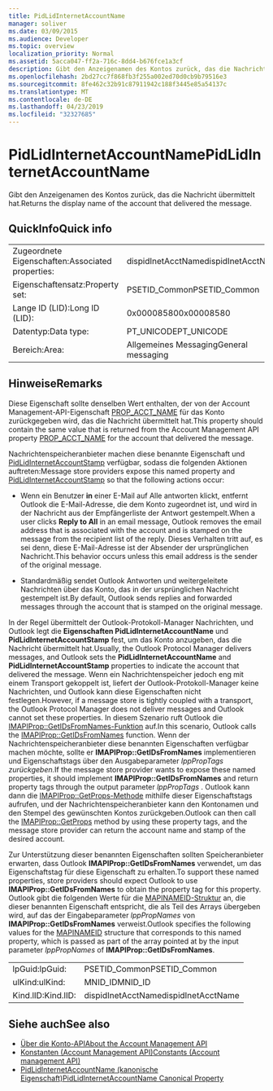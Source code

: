 ```yaml
---
title: PidLidInternetAccountName
manager: soliver
ms.date: 03/09/2015
ms.audience: Developer
ms.topic: overview
localization_priority: Normal
ms.assetid: 5acca047-ff2a-716c-8dd4-b676fce1a3cf
description: Gibt den Anzeigenamen des Kontos zurück, das die Nachricht übermittelt hat.
ms.openlocfilehash: 2bd27cc7f868fb3f255a002ed70d0cb9b79516e3
ms.sourcegitcommit: 8fe462c32b91c87911942c188f3445e85a54137c
ms.translationtype: MT
ms.contentlocale: de-DE
ms.lasthandoff: 04/23/2019
ms.locfileid: "32327685"
---
```

# <a name="pidlidinternetaccountname"></a><span data-ttu-id="253d5-103">PidLidInternetAccountName</span><span class="sxs-lookup"><span data-stu-id="253d5-103">PidLidInternetAccountName</span></span>

<span data-ttu-id="253d5-104">Gibt den Anzeigenamen des Kontos zurück, das die Nachricht übermittelt hat.</span><span class="sxs-lookup"><span data-stu-id="253d5-104">Returns the display name of the account that delivered the message.</span></span>
  
## <a name="quick-info"></a><span data-ttu-id="253d5-105">QuickInfo</span><span class="sxs-lookup"><span data-stu-id="253d5-105">Quick info</span></span>

|||
|:-----|:-----|
|<span data-ttu-id="253d5-106">Zugeordnete Eigenschaften:</span><span class="sxs-lookup"><span data-stu-id="253d5-106">Associated properties:</span></span>  <br/> |<span data-ttu-id="253d5-107">dispidInetAcctName</span><span class="sxs-lookup"><span data-stu-id="253d5-107">dispidInetAcctName</span></span>  <br/> |
|<span data-ttu-id="253d5-108">Eigenschaftensatz:</span><span class="sxs-lookup"><span data-stu-id="253d5-108">Property set:</span></span>  <br/> |<span data-ttu-id="253d5-109">PSETID_Common</span><span class="sxs-lookup"><span data-stu-id="253d5-109">PSETID_Common</span></span>  <br/> |
|<span data-ttu-id="253d5-110">Lange ID (LID):</span><span class="sxs-lookup"><span data-stu-id="253d5-110">Long ID (LID):</span></span>  <br/> |<span data-ttu-id="253d5-111">0x00008580</span><span class="sxs-lookup"><span data-stu-id="253d5-111">0x00008580</span></span>  <br/> |
|<span data-ttu-id="253d5-112">Datentyp:</span><span class="sxs-lookup"><span data-stu-id="253d5-112">Data type:</span></span>  <br/> |<span data-ttu-id="253d5-113">PT_UNICODE</span><span class="sxs-lookup"><span data-stu-id="253d5-113">PT_UNICODE</span></span>  <br/> |
|<span data-ttu-id="253d5-114">Bereich:</span><span class="sxs-lookup"><span data-stu-id="253d5-114">Area:</span></span>  <br/> |<span data-ttu-id="253d5-115">Allgemeines Messaging</span><span class="sxs-lookup"><span data-stu-id="253d5-115">General messaging</span></span>  <br/> |
   
## <a name="remarks"></a><span data-ttu-id="253d5-116">Hinweise</span><span class="sxs-lookup"><span data-stu-id="253d5-116">Remarks</span></span>

<span data-ttu-id="253d5-117">Diese Eigenschaft sollte denselben Wert enthalten, der von der Account Management-API-Eigenschaft [PROP_ACCT_NAME](prop_acct_name.md) für das Konto zurückgegeben wird, das die Nachricht übermittelt hat.</span><span class="sxs-lookup"><span data-stu-id="253d5-117">This property should contain the same value that is returned from the Account Management API property [PROP_ACCT_NAME](prop_acct_name.md) for the account that delivered the message.</span></span> 
  
<span data-ttu-id="253d5-118">Nachrichtenspeicheranbieter machen diese benannte Eigenschaft und [PidLidInternetAccountStamp](pidlidinternetaccountstamp.md) verfügbar, sodass die folgenden Aktionen auftreten:</span><span class="sxs-lookup"><span data-stu-id="253d5-118">Message store providers expose this named property and [PidLidInternetAccountStamp](pidlidinternetaccountstamp.md) so that the following actions occur:</span></span> 
  
- <span data-ttu-id="253d5-119">Wenn ein Benutzer **in** einer E-Mail auf Alle antworten klickt, entfernt Outlook die E-Mail-Adresse, die dem Konto zugeordnet ist, und wird in der Nachricht aus der Empfängerliste der Antwort gestempelt.</span><span class="sxs-lookup"><span data-stu-id="253d5-119">When a user clicks **Reply to All** in an email message, Outlook removes the email address that is associated with the account and is stamped on the message from the recipient list of the reply.</span></span> <span data-ttu-id="253d5-120">Dieses Verhalten tritt auf, es sei denn, diese E-Mail-Adresse ist der Absender der ursprünglichen Nachricht.</span><span class="sxs-lookup"><span data-stu-id="253d5-120">This behavior occurs unless this email address is the sender of the original message.</span></span> 
    
- <span data-ttu-id="253d5-121">Standardmäßig sendet Outlook Antworten und weitergeleitete Nachrichten über das Konto, das in der ursprünglichen Nachricht gestempelt ist.</span><span class="sxs-lookup"><span data-stu-id="253d5-121">By default, Outlook sends replies and forwarded messages through the account that is stamped on the original message.</span></span>
    
<span data-ttu-id="253d5-122">In der Regel übermittelt der Outlook-Protokoll-Manager Nachrichten, und Outlook legt die **Eigenschaften PidLidInternetAccountName** und **PidLidInternetAccountStamp** fest, um das Konto anzugeben, das die Nachricht übermittelt hat.</span><span class="sxs-lookup"><span data-stu-id="253d5-122">Usually, the Outlook Protocol Manager delivers messages, and Outlook sets the **PidLidInternetAccountName** and **PidLidInternetAccountStamp** properties to indicate the account that delivered the message.</span></span> <span data-ttu-id="253d5-123">Wenn ein Nachrichtenspeicher jedoch eng mit einem Transport gekoppelt ist, liefert der Outlook-Protokoll-Manager keine Nachrichten, und Outlook kann diese Eigenschaften nicht festlegen.</span><span class="sxs-lookup"><span data-stu-id="253d5-123">However, if a message store is tightly coupled with a transport, the Outlook Protocol Manager does not deliver messages and Outlook cannot set these properties.</span></span> <span data-ttu-id="253d5-124">In diesem Szenario ruft Outlook die [IMAPIProp::GetIDsFromNames-Funktion](https://msdn.microsoft.com/library/e3f501a4-a8ee-43d7-bd83-c94e7980c398%28Office.15%29.aspx) auf.</span><span class="sxs-lookup"><span data-stu-id="253d5-124">In this scenario, Outlook calls the [IMAPIProp::GetIDsFromNames](https://msdn.microsoft.com/library/e3f501a4-a8ee-43d7-bd83-c94e7980c398%28Office.15%29.aspx) function.</span></span> <span data-ttu-id="253d5-125">Wenn der Nachrichtenspeicheranbieter diese benannten Eigenschaften verfügbar machen möchte, sollte er **IMAPIProp::GetIDsFromNames** implementieren und Eigenschaftstags über den Ausgabeparameter *lppPropTags zurückgeben.*</span><span class="sxs-lookup"><span data-stu-id="253d5-125">If the message store provider wants to expose these named properties, it should implement **IMAPIProp::GetIDsFromNames** and return property tags through the output parameter  *lppPropTags*  .</span></span> <span data-ttu-id="253d5-126">Outlook kann dann die [IMAPIProp::GetProps-Methode](https://msdn.microsoft.com/library/1c7a9cd2-d765-4218-9aee-52df1a2aae6c%28Office.15%29.aspx) mithilfe dieser Eigenschaftstags aufrufen, und der Nachrichtenspeicheranbieter kann den Kontonamen und den Stempel des gewünschten Kontos zurückgeben.</span><span class="sxs-lookup"><span data-stu-id="253d5-126">Outlook can then call the [IMAPIProp::GetProps](https://msdn.microsoft.com/library/1c7a9cd2-d765-4218-9aee-52df1a2aae6c%28Office.15%29.aspx) method by using these property tags, and the message store provider can return the account name and stamp of the desired account.</span></span> 
  
<span data-ttu-id="253d5-127">Zur Unterstützung dieser benannten Eigenschaften sollten Speicheranbieter erwarten, dass Outlook **IMAPIProp::GetIDsFromNames** verwendet, um das Eigenschaftstag für diese Eigenschaft zu erhalten.</span><span class="sxs-lookup"><span data-stu-id="253d5-127">To support these named properties, store providers should expect Outlook to use **IMAPIProp::GetIDsFromNames** to obtain the property tag for this property.</span></span> <span data-ttu-id="253d5-128">Outlook gibt die folgenden Werte für die [MAPINAMEID-Struktur](https://msdn.microsoft.com/library/9a92e9cd-8282-4cf0-93af-4089b3763594%28Office.15%29.aspx) an, die dieser benannten Eigenschaft entspricht, die als Teil des Arrays übergeben wird, auf das der Eingabeparameter  *lppPropNames*  von **IMAPIProp::GetIDsFromNames** verweist.</span><span class="sxs-lookup"><span data-stu-id="253d5-128">Outlook specifies the following values for the [MAPINAMEID](https://msdn.microsoft.com/library/9a92e9cd-8282-4cf0-93af-4089b3763594%28Office.15%29.aspx) structure that corresponds to this named property, which is passed as part of the array pointed at by the input parameter  *lppPropNames*  of **IMAPIProp::GetIDsFromNames**.</span></span> 
  
|||
|:-----|:-----|
|<span data-ttu-id="253d5-129">lpGuid:</span><span class="sxs-lookup"><span data-stu-id="253d5-129">lpGuid:</span></span>  <br/> |<span data-ttu-id="253d5-130">PSETID_Common</span><span class="sxs-lookup"><span data-stu-id="253d5-130">PSETID_Common</span></span>  <br/> |
|<span data-ttu-id="253d5-131">ulKind:</span><span class="sxs-lookup"><span data-stu-id="253d5-131">ulKind:</span></span>  <br/> |<span data-ttu-id="253d5-132">MNID_ID</span><span class="sxs-lookup"><span data-stu-id="253d5-132">MNID_ID</span></span>  <br/> |
|<span data-ttu-id="253d5-133">Kind.lID:</span><span class="sxs-lookup"><span data-stu-id="253d5-133">Kind.lID:</span></span>  <br/> |<span data-ttu-id="253d5-134">dispidInetAcctName</span><span class="sxs-lookup"><span data-stu-id="253d5-134">dispidInetAcctName</span></span>  <br/> |
   
## <a name="see-also"></a><span data-ttu-id="253d5-135">Siehe auch</span><span class="sxs-lookup"><span data-stu-id="253d5-135">See also</span></span>

- [<span data-ttu-id="253d5-136">Über die Konto-API</span><span class="sxs-lookup"><span data-stu-id="253d5-136">About the Account Management API</span></span>](about-the-account-management-api.md)
- [<span data-ttu-id="253d5-137">Konstanten (Account Management API)</span><span class="sxs-lookup"><span data-stu-id="253d5-137">Constants (Account management API)</span></span>](constants-account-management-api.md)
- [<span data-ttu-id="253d5-138">PidLidInternetAccountName (kanonische Eigenschaft)</span><span class="sxs-lookup"><span data-stu-id="253d5-138">PidLidInternetAccountName Canonical Property</span></span>](https://msdn.microsoft.com/library/29bedadf-903d-419d-804d-dc8bd92b745d%28Office.15%29.aspx)

